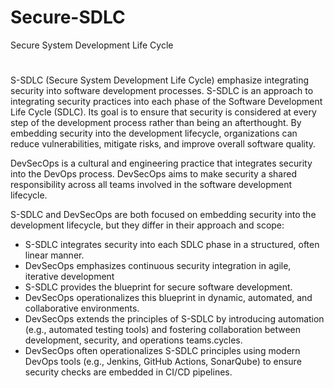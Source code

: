 # Secure-SDLC
Secure System Development Life Cycle 
#

S-SDLC (Secure System Development Life Cycle) emphasize integrating security into software development processes. S-SDLC is an approach to integrating security practices into each phase of the Software Development Life Cycle (SDLC). Its goal is to ensure that security is considered at every step of the development process rather than being an afterthought. By embedding security into the development lifecycle, organizations can reduce vulnerabilities, mitigate risks, and improve overall software quality.

DevSecOps is a cultural and engineering practice that integrates security into the DevOps process. DevSecOps aims to make security a shared responsibility across all teams involved in the software development lifecycle.

S-SDLC and DevSecOps are both focused on embedding security into the development lifecycle, but they differ in their approach and scope:

<ul>
<li> S-SDLC integrates security into each SDLC phase in a structured, often linear manner. </li>
<li> DevSecOps emphasizes continuous security integration in agile, iterative development  </li>
<li> S-SDLC provides the blueprint for secure software development. </li>
<li> DevSecOps operationalizes this blueprint in dynamic, automated, and collaborative environments.
<li> DevSecOps extends the principles of S-SDLC by introducing automation (e.g., automated testing tools) and fostering collaboration between development, security, and operations teams.cycles. </li>
<li> DevSecOps often operationalizes S-SDLC principles using modern DevOps tools (e.g., Jenkins, GitHub Actions, SonarQube) to ensure security checks are embedded in CI/CD pipelines. </li>
  
</ul>





